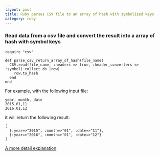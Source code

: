 ```yaml
---
layout: post
title: Ruby parses CSV file to an array of hash with symbolized keys
category: ruby
---
```


### Read data from a csv file and convert the result into a array of hash with symbol keys

```
require "csv"

def parse_csv_return_array_of_hash(file_name)
  CSV.read(file_name, :headers => true, :header_converters => :symbol).collect do |row|
    row.to_hash
  end
end
```

For example, with the following input file:

```
year, month, date
2015,01,11
2016,01,12
```
it will return the following result:

```
[
  {:year=>"2015", :month=>"01", :date=>"11"},
  {:year=>"2016", :month=>"01", :date=>"12"}
]
```
[A more detail explanation](http://technicalpickles.com/posts/parsing-csv-with-ruby/)
